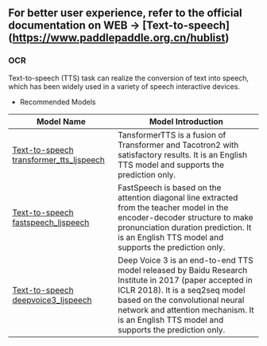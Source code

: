 ## **For better user experience, refer to the official documentation on WEB -> \[Text-to-speech](https://www.paddlepaddle.org.cn/hublist)**

### OCR

Text-to-speech (TTS) task can realize the conversion of text into speech, which has been widely used in a variety of speech interactive devices.

- Recommended Models

| Model Name                                                   | Model Introduction                                           |
| ------------------------------------------------------------ | ------------------------------------------------------------ |
| [Text-to-speech transformer\_tts\_ljspeech](https://www.paddlepaddle.org.cn/hubdetail?name=transformer_tts_ljspeech&en_category=TextToSpeech) | TansformerTTS is a fusion of Transformer and Tacotron2 with satisfactory results. It is an English TTS model and supports the prediction only. |
| [Text-to-speech fastspeech\_ljspeech](https://www.paddlepaddle.org.cn/hubdetail?name=fastspeech_ljspeech&en_category=TextToSpeech) | FastSpeech is based on the attention diagonal line extracted from the teacher model in the encoder-decoder structure to make pronunciation duration prediction. It is an English TTS model and supports the prediction only. |
| [Text-to-speech deepvoice3\_ljspeech](https://www.paddlepaddle.org.cn/hubdetail?name=deepvoice3_ljspeech&en_category=TextToSpeech) | Deep Voice 3 is an end-to-end TTS model released by Baidu Research Institute in 2017 (paper accepted in ICLR 2018). It is a seq2seq model based on the convolutional neural network and attention mechanism. It is an English TTS model and supports the prediction only. |
